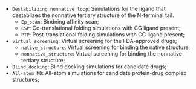 - `Destabilizing_nonnative_loop`: Simulations for the ligand that destablizes the nonnative tertiary structure of the N-terminal tail.
  - `Ep_scan`: Bindning affinity scan;
  - `CSP`: Co-translational folding simulations with CG ligand present;
  - `PTP`: Post-translational folding simulations with CG ligand present;
- `virtual_screening`: Virtual screening for the FDA-approved drugs;
  - `native_structure`: Virtual screening for binding the native structure;
  - `nonnative_structure`: Virtual screening for binding the nonnative tertiary structure;
- `Blind_docking`: Blind docking simulations for candidate drugs;
- `All-atom_MD`: All-atom simulations for candidate protein-drug complex structures;
